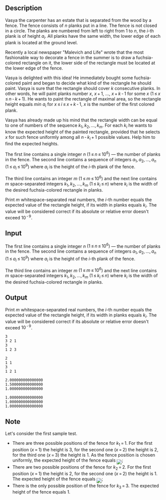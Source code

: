 ## Description

<div><p>Vasya the carpenter has an estate that is separated from the wood by a fence. The fence consists of <span class="tex-span"><i>n</i></span> planks put in a line. The fence is not closed in a circle. The planks are numbered from left to right from 1 to <span class="tex-span"><i>n</i></span>, the <span class="tex-span"><i>i</i></span>-th plank is of height <span class="tex-span"><i>a</i><sub class="lower-index"><i>i</i></sub></span>. All planks have the same width, the lower edge of each plank is located at the ground level.</p><p>Recently a local newspaper "Malevich and Life" wrote that the most fashionable way to decorate a fence in the summer is to draw a fuchsia-colored rectangle on it, the lower side of the rectangle must be located at the lower edge of the fence.</p><p>Vasya is delighted with this idea! He immediately bought some fuchsia-colored paint and began to decide what kind of the rectangle he should paint. Vasya is sure that the rectangle should cover <span class="tex-span"><i>k</i></span> consecutive planks. In other words, he will paint planks number <span class="tex-span"><i>x</i></span>, <span class="tex-span"><i>x</i> + 1</span>, <span class="tex-span">...</span>, <span class="tex-span"><i>x</i> + <i>k</i> - 1</span> for some <span class="tex-span"><i>x</i></span> <span class="tex-span">(1 ≤ <i>x</i> ≤ <i>n</i> - <i>k</i> + 1)</span>. He wants to paint the rectangle of maximal area, so the rectangle height equals <span class="tex-span"><i>min</i> <i>a</i><sub class="lower-index"><i>i</i></sub></span> for <span class="tex-span"><i>x</i> ≤ <i>i</i> ≤ <i>x</i> + <i>k</i> - 1</span>, <span class="tex-span"><i>x</i></span> is the number of the first colored plank.</p><p>Vasya has already made up his mind that the rectangle width can be equal to one of numbers of the sequence <span class="tex-span"><i>k</i><sub class="lower-index">1</sub>, <i>k</i><sub class="lower-index">2</sub>, ..., <i>k</i><sub class="lower-index"><i>m</i></sub></span>. For each <span class="tex-span"><i>k</i><sub class="lower-index"><i>i</i></sub></span> he wants to know the expected height of the painted rectangle, provided that he selects <span class="tex-span"><i>x</i></span> for such fence uniformly among all <span class="tex-span"><i>n</i> - <i>k</i><sub class="lower-index"><i>i</i></sub> + 1</span> possible values. Help him to find the expected heights.</p></div><div class="input-specification"><p>The first line contains a single integer <span class="tex-span"><i>n</i></span> <span class="tex-span">(1 ≤ <i>n</i> ≤ 10<sup class="upper-index">6</sup>)</span> — the number of planks in the fence. The second line contains a sequence of integers <span class="tex-span"><i>a</i><sub class="lower-index">1</sub>, <i>a</i><sub class="lower-index">2</sub>, ..., <i>a</i><sub class="lower-index"><i>n</i></sub></span> (<span class="tex-span">1 ≤ <i>a</i><sub class="lower-index"><i>i</i></sub> ≤ 10<sup class="upper-index">9</sup></span>) where <span class="tex-span"><i>a</i><sub class="lower-index"><i>i</i></sub></span> is the height of the <span class="tex-span"><i>i</i></span>-th plank of the fence.</p><p>The third line contains an integer <span class="tex-span"><i>m</i></span> <span class="tex-span">(1 ≤ <i>m</i> ≤ 10<sup class="upper-index">6</sup>)</span> and the next line contains <span class="tex-span"><i>m</i></span> space-separated integers <span class="tex-span"><i>k</i><sub class="lower-index">1</sub>, <i>k</i><sub class="lower-index">2</sub>, ..., <i>k</i><sub class="lower-index"><i>m</i></sub></span> <span class="tex-span">(1 ≤ <i>k</i><sub class="lower-index"><i>i</i></sub> ≤ <i>n</i>)</span> where <span class="tex-span"><i>k</i><sub class="lower-index"><i>i</i></sub></span> is the width of the desired fuchsia-colored rectangle in planks.</p></div><div class="output-specification"><p>Print <span class="tex-span"><i>m</i></span> whitespace-separated real numbers, the <span class="tex-span"><i>i</i></span>-th number equals the expected value of the rectangle height, if its width in planks equals <span class="tex-span"><i>k</i><sub class="lower-index"><i>i</i></sub></span>. The value will be considered correct if its absolute or relative error doesn't exceed <span class="tex-span">10<sup class="upper-index"> - 9</sup></span>.</p></div>

## Input

<p>The first line contains a single integer <span class="tex-span"><i>n</i></span> <span class="tex-span">(1 ≤ <i>n</i> ≤ 10<sup class="upper-index">6</sup>)</span> — the number of planks in the fence. The second line contains a sequence of integers <span class="tex-span"><i>a</i><sub class="lower-index">1</sub>, <i>a</i><sub class="lower-index">2</sub>, ..., <i>a</i><sub class="lower-index"><i>n</i></sub></span> (<span class="tex-span">1 ≤ <i>a</i><sub class="lower-index"><i>i</i></sub> ≤ 10<sup class="upper-index">9</sup></span>) where <span class="tex-span"><i>a</i><sub class="lower-index"><i>i</i></sub></span> is the height of the <span class="tex-span"><i>i</i></span>-th plank of the fence.</p><p>The third line contains an integer <span class="tex-span"><i>m</i></span> <span class="tex-span">(1 ≤ <i>m</i> ≤ 10<sup class="upper-index">6</sup>)</span> and the next line contains <span class="tex-span"><i>m</i></span> space-separated integers <span class="tex-span"><i>k</i><sub class="lower-index">1</sub>, <i>k</i><sub class="lower-index">2</sub>, ..., <i>k</i><sub class="lower-index"><i>m</i></sub></span> <span class="tex-span">(1 ≤ <i>k</i><sub class="lower-index"><i>i</i></sub> ≤ <i>n</i>)</span> where <span class="tex-span"><i>k</i><sub class="lower-index"><i>i</i></sub></span> is the width of the desired fuchsia-colored rectangle in planks.</p>

## Output

<p>Print <span class="tex-span"><i>m</i></span> whitespace-separated real numbers, the <span class="tex-span"><i>i</i></span>-th number equals the expected value of the rectangle height, if its width in planks equals <span class="tex-span"><i>k</i><sub class="lower-index"><i>i</i></sub></span>. The value will be considered correct if its absolute or relative error doesn't exceed <span class="tex-span">10<sup class="upper-index"> - 9</sup></span>.</p>





```input1
3
3 2 1
3
1 2 3

```




```input2
2
1 1
3
1 2 1

```




```output1
2.000000000000000
1.500000000000000
1.000000000000000

```




```output2
1.000000000000000
1.000000000000000
1.000000000000000

```



## Note

<p>Let's consider the first sample test. </p><ul> <li> There are three possible positions of the fence for <span class="tex-span"><i>k</i><sub class="lower-index">1</sub> = 1</span>. For the first position <span class="tex-span">(<i>x</i> = 1)</span> the height is 3, for the second one <span class="tex-span">(<i>x</i> = 2)</span> the height is 2, for the third one <span class="tex-span">(<i>x</i> = 3)</span> the height is 1. As the fence position is chosen uniformly, the expected height of the fence equals <img align="middle" class="tex-formula" src="file://O5uYZrKD.png" style="max-width: 100.0%;max-height: 100.0%;">; </li><li> There are two possible positions of the fence for <span class="tex-span"><i>k</i><sub class="lower-index">2</sub> = 2</span>. For the first position <span class="tex-span">(<i>x</i> = 1)</span> the height is 2, for the second one <span class="tex-span">(<i>x</i> = 2)</span> the height is 1. The expected height of the fence equals <img align="middle" class="tex-formula" src="file://Jflnl9vy.png" style="max-width: 100.0%;max-height: 100.0%;">; </li><li> There is the only possible position of the fence for <span class="tex-span"><i>k</i><sub class="lower-index">3</sub> = 3</span>. The expected height of the fence equals 1. </li></ul>
